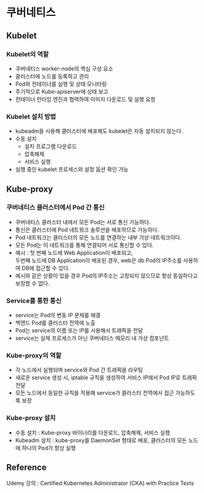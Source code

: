 # 쿠버네티스
## Kubelet

### Kubelet의 역할
- 쿠버네티스 worker-node의 핵심 구성 요소
- 클러스터에 노드를 등록하고 관리
- Pod와 컨테이너를 실행 및 상태 모니터링
- 주기적으로 Kube-apiserver에 상태 보고
- 컨테이너 런타임 엔진과 협력하여 이미지 다운로드 및 실행 요청

### Kubelet 설치 방법
- kubeadm을 사용해 클러스터에 배포해도 kubelet은 자동 설치되지 않는다.
- 수동 설치
  - 설치 프로그램 다운로드
  - 압축해제
  - 서비스 실행
- 실행 중인 kubelet 프로세스와 설정 옵션 확인 가능

## Kube-proxy

### 쿠버네티스 클러스터에서 Pod 간 통신
- 쿠버네티스 클러스터 내에서 모든 Pod는 서로 통신 가능하다.
- 통신은 클러스터에 Pod 네트워크 솔루션을 배포하므로 가능하다.
- Pod 네트워크는 클러스터의 모든 노드를 연결하는 내부 가상 네트워크이다.
- 모든 Pod는 이 네트워크를 통해 연결되어 서로 통신할 수 있다.
- 예시 : 첫 번째 노드에 Web Application이 배포되고,  
  두번째 노드에 DB Application이 배포된 경우, web은 db Pod의 IP주소를 사용하여 DB에 접근할 수 있다.
- 예시와 같은 상황이 있을 경우 Pod의 IP주소는 고정되지 않으므로 항상 동일하다고 보장할 수 없다.

### Service를 통한 통신
- service는 Pod의 변동 IP 문제를 해결
- 백엔드 Pod를 클러스터 전역에 노출
- Pod는 service의 이름 또는 IP를 사용해서 트래픽을 전달
- service는 실제 프로세스가 아닌 쿠버네티스 메모리 내 가상 컴포넌트

### Kube-proxy의 역할
- 각 노드에서 실행되며 service와 Pod 간 트래픽을 라우팅
- 새로운 service 생성 시, iptable 규칙을 생성하여 서비스 IP에서 Pod IP로 트래픽 전달
- 모든 노드에서 동일한 규칙을 적용해 service가 클러스터 전역에서 접근 가능하도록 보장

### Kube-proxy 설치
- 수동 설치 : Kube-proxy 바이너리를 다운로드, 압축해제, 서비스 실행
- Kubeadm 설치 : kube-proxy를 DaemonSet 형태로 배포, 클러스터의 모든 노드에 하나의 Pod가 항상 실행

## Reference
Udemy 강의 : Certified Kubernetes Administrator (CKA) with Practice Tests